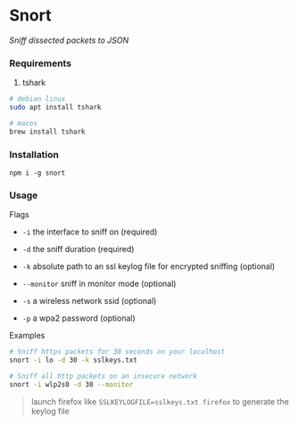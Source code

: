 # Snort

*Sniff dissected packets to JSON*

### Requirements

1. tshark

```bash
# debian linux
sudo apt install tshark

# macos
brew install tshark
```
### Installation

`npm i -g snort`

### Usage

Flags

- `-i` the interface to sniff on (required)
- `-d` the sniff duration (required)
- `-k` absolute path to an ssl keylog file for encrypted sniffing (optional)

- `--monitor` sniff in monitor mode (optional)
- `-s` a wireless network ssid (optional)
- `-p` a wpa2 password (optional)

Examples

```bash
# Sniff https packets for 30 seconds on your localhost
snort -i lo -d 30 -k sslkeys.txt

# Sniff all http packets on an insecure network
snort -i wlp2s0 -d 30 --monitor
```

> launch firefox like `SSLKEYLOGFILE=sslkeys.txt firefox` to generate the keylog file

